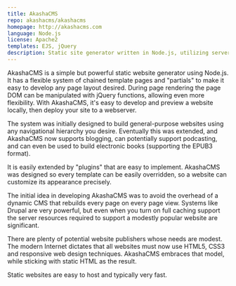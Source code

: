 ```yaml
---
title: AkashaCMS
repo: akashacms/akashacms
homepage: http://akashacms.com
language: Node.js
license: Apache2
templates: EJS, jQuery
description: Static site generator written in Node.js, utilizing server-side jQuery during page rendering
---
```


AkashaCMS is a simple but powerful static website generator using Node.js.  It has a flexible system of chained template pages and "partials" to make it easy to develop any page layout desired.  During page rendering the page DOM can be manipulated with jQuery functions, allowing even more flexibility.  With AkashaCMS, it's easy to develop and preview a website locally, then deploy your site to a webserver.  

The system was initially designed to build general-purpose websites using any navigational hierarchy you desire.  Eventually this was extended, and AkashaCMS now supports blogging, can potentially support podcasting, and can even be used to build electronic books (supporting the EPUB3 format).

It is easily extended by "plugins" that are easy to implement.  AkashaCMS was designed so every template can be easily overridden, so a website can customize its appearance precisely.

The initial idea in developing AkashaCMS was to avoid the overhead of a dynamic CMS that rebuilds every page on every page view.  Systems like Drupal are very powerful, but even when you turn on full caching support the server resources required to support a modestly popular website are significant.  

There are plenty of potential website publishers whose needs are modest.  The modern Internet dictates that all websites must now use HTML5, CSS3 and responsive web design techniques.  AkashaCMS embraces that model, while sticking with static HTML as the result.

Static websites are easy to host and typically very fast.

